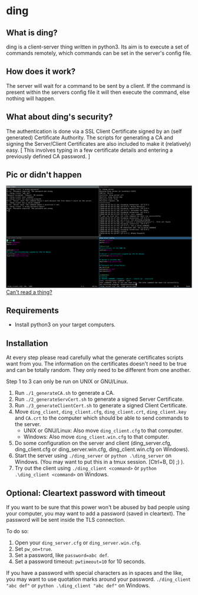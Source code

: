 # ding
## What is ding?
ding is a client-server thing written in python3. Its aim is to execute a set of commands remotely, which commands can be set in the server's config file.

## How does it work?
The server will wait for a command to be sent by a client. If the command is present within the servers config file it will then execute the command, else nothing will happen.

## What about ding's security?
The authentication is done via a SSL Client Certificate signed by an (self generated) Certificate Authority. The scripts for generating a CA and signing the Server/Client Certificates are also included to make it (relatively) easy. [ This involves typing in a few certificate details and entering a previously defined CA password. ]

## Pic or didn't happen
![Screenshot of ding](/img/dingScreenshot.png)
[Can't read a thing?](https://raw.githubusercontent.com/Bandie/ding/master/img/dingScreenshot.png)

## Requirements
* Install python3 on your target computers.

## Installation
At every step please read carefully what the generate certificates scripts want from you. The information on the certificates doesn't need to be true and can be totally random. They only need to be different from one another.

Step 1 to 3 can only be run on UNIX or GNU/Linux.

1. Run `./1_generateCA.sh` to generate a CA.
2. Run `./2_generateServCert.sh` to generate a signed Server Certificate.
3. Run `./3_generateClientCert.sh` to generate a signed Client Certificate.
4. Move `ding_client`, `ding_client.cfg`, `ding_client.crt`, `ding_client.key` and `CA.crt` to the computer which should be able to send commands to the server.
   * UNIX or GNU/Linux: Also move `ding_client.cfg` to that computer.
   * Windows: Also move `ding_client.win.cfg` to that computer.
5. Do some configuration on the server and client (ding\_server.cfg, ding\_client.cfg or ding\_server.win.cfg, ding\_client.win.cfg on Windows).
6. Start the server using `./ding_server` or `python .\ding_server` on Windows. (You may want to put this in a tmux session. [Ctrl+B, D] ;) ).
7. Try out the client using `./ding_client <command>` òr `python .\ding_client <command>` on Windows.

## Optional: Cleartext password with timeout
If you want to be sure that this power won't be abused by bad people using your computer, you may want to add a password (saved in cleartext).
The password will be sent inside the TLS connection.

To do so:

1. Open your `ding_server.cfg` or `ding_server.win.cfg`.
2. Set `pw_on=true`.
3. Set a password, like `password=abc def`.
4. Set a password timeout: `pwtimeout=10` for 10 seconds.

If you have a password with special characters as in spaces and the like, you may want to use quotation marks around your password. `./ding_client "abc def"` or `python .\ding_client "abc def"` on Windows.
